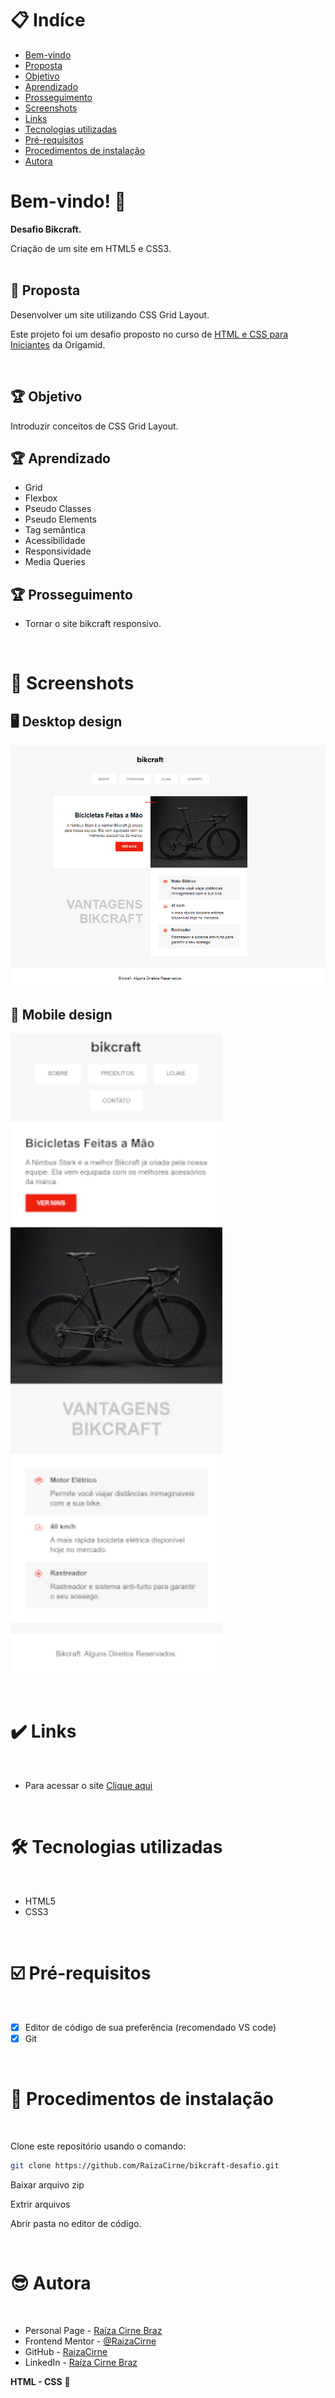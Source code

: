 # 📋 Indíce

- [Bem-vindo](#id01)
- [Proposta](#id02)
- [Objetivo](#id03)
- [Aprendizado](#id04)
- [Prosseguimento](id05)
- [Screenshots](#id06)
- [Links](#id07)
- [Tecnologias utilizadas](#id08)
- [Pré-requisitos](#id09)
- [Procedimentos de instalação](#id010)
- [Autora](#id011)

# Bem-vindo! 👋 <a name="id01"></a>

**Desafio Bikcraft.**

Criação de um site em HTML5 e CSS3.  
<br />

## 🚀 Proposta <a name="id02"></a>

Desenvolver um site utilizando CSS Grid Layout.

Este projeto foi um desafio proposto no curso de [HTML e CSS para Iniciantes](https://www.origamid.com/curso/html-e-css-para-iniciantes/) da Origamid.

<br />

## :trophy: Objetivo <a name="#id03"></a>

Introduzir conceitos de CSS Grid Layout.

## :trophy: Aprendizado <a name="#id04"></a>

- Grid
- Flexbox
- Pseudo Classes
- Pseudo Elements
- Tag semântica
- Acessibilidade
- Responsividade
- Media Queries

## :trophy: Prosseguimento <a name="id05"></a>

- Tornar o site bikcraft responsivo.

<br />

# :camera_flash: Screenshots <a name="id06"></a>

## :desktop_computer: Desktop design

![Design preview desktop](./design/bikcraft-desktop.png)

## :iphone: Mobile design

![Design preview mobile](./design/bikecrafit-mobile2.png)

<br />

# :heavy_check_mark: Links <a name="id07"></a>

<br />

- Para acessar o site [Clique aqui](https://dancing-lolly-44932a.netlify.app/)

<br />

# 🛠 Tecnologias utilizadas <a name="id08"></a>

<br />

- HTML5
- CSS3

<br />

# ☑️ Pré-requisitos <a name="id09"></a>

<br />

- [x] Editor de código de sua preferência (recomendado VS code)
- [x] Git

<br />

# 📝 Procedimentos de instalação <a name="id010"></a>

<br />

Clone este repositório usando o comando:

```bash
git clone https://github.com/RaizaCirne/bikcraft-desafio.git
```

Baixar arquivo zip

Extrir arquivos

Abrir pasta no editor de código.

<br />

# :sunglasses: Autora <a name="id011"></a>

<br />

- Personal Page - [Raíza Cirne Braz](https://lively-kangaroo-a1eaa7.netlify.app/)
- Frontend Mentor - [@RaizaCirne](https://www.frontendmentor.io/profile/RaizaCirne)
- GitHub - [RaizaCirne](https://github.com/RaizaCirne)
- LinkedIn - [Raíza Cirne Braz](https://www.linkedin.com/in/ra%C3%ADzacirne/)

**HTML - CSS** 🚀
